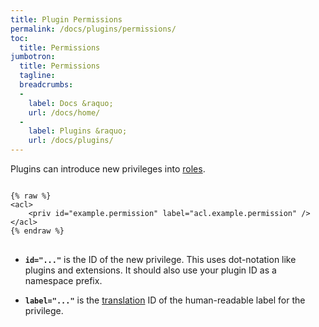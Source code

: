 ```yaml
---
title: Plugin Permissions
permalink: /docs/plugins/permissions/
toc:
  title: Permissions
jumbotron:
  title: Permissions
  tagline: 
  breadcrumbs:
  -
    label: Docs &raquo;
    url: /docs/home/
  -
    label: Plugins &raquo;
    url: /docs/plugins/
---
```


Plugins can introduce new privileges into [roles](/docs/roles/).

<pre style="max-height:29.5em;">
<code class="language-xml">
{% raw %}
&lt;acl&gt;
	&lt;priv id="example.permission" label="acl.example.permission" /&gt;
&lt;/acl&gt;
{% endraw %}
</code>
</pre>

* **`id="..."`** is the ID of the new privilege. This uses dot-notation like plugins and extensions. It should also use your plugin ID as a namespace prefix.

* **`label="..."`** is the [translation](/docs/plugins/translations/) ID of the human-readable label for the privilege.